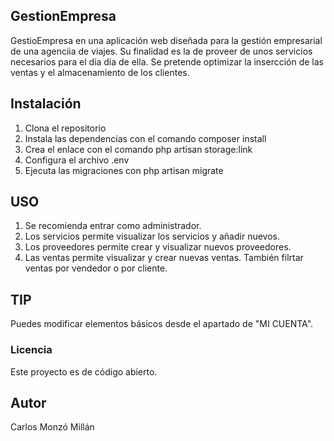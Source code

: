 ## GestionEmpresa

GestioEmpresa en una aplicación web diseñada para la gestión empresarial de una agenciia de viajes. Su finalidad es la de proveer de unos servicios necesarios para el día día de ella. Se pretende optimizar la insercción de las ventas y el almacenamiento de los clientes. 

## Instalación

1. Clona el repositorio
2. Instala las dependencias con el comando composer install
3. Crea el enlace con el comando php artisan storage:link
4. Configura el archivo .env
5. Ejecuta las migraciones con php artisan migrate

## USO

1. Se recomienda entrar como administrador.
2. Los servicios permite visualizar los servicios y añadir nuevos.
3. Los proveedores permite crear y visualizar nuevos proveedores.
4. Las ventas permite visualizar y crear nuevas ventas. También filrtar ventas por vendedor o por cliente.


## TIP

Puedes modificar elementos básicos desde el apartado de "MI CUENTA".

### Licencia
Este proyecto es de código abierto.

## Autor

Carlos Monzó Millán


